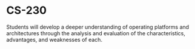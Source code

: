 # CS-230
Students will develop a deeper understanding of operating platforms and architectures through the analysis and evaluation of the characteristics, advantages, and weaknesses of each.
